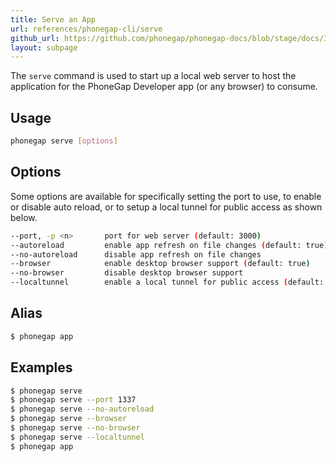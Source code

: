 ```yaml
---
title: Serve an App
url: references/phonegap-cli/serve
github_url: https://github.com/phonegap/phonegap-docs/blob/stage/docs/3-references/phonegap-cli/3-serve.html.md
layout: subpage
---
```


The `serve` command is used to start up a local web server to host the application for the PhoneGap Developer app (or any browser) to consume.

## Usage

```bash
phonegap serve [options]
```

## Options

Some options are available for specifically setting the port to use, to enable or disable auto reload, or to setup a local tunnel for public access as shown below.

```bash
--port, -p <n>       port for web server (default: 3000)
--autoreload         enable app refresh on file changes (default: true)
--no-autoreload      disable app refresh on file changes
--browser            enable desktop browser support (default: true)
--no-browser         disable desktop browser support
--localtunnel        enable a local tunnel for public access (default: false)
```

## Alias

```bash
$ phonegap app
```

## Examples

```bash
$ phonegap serve
$ phonegap serve --port 1337
$ phonegap serve --no-autoreload
$ phonegap serve --browser
$ phonegap serve --no-browser
$ phonegap serve --localtunnel
$ phonegap app
```
